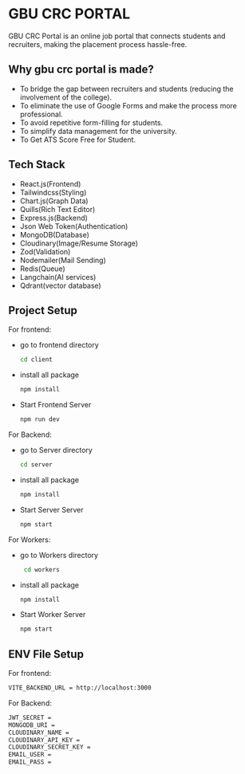 # GBU CRC PORTAL

GBU CRC Portal is an online job portal that connects students and recruiters, making the placement process hassle-free.

## Why gbu crc portal is made?

- To bridge the gap between recruiters and students (reducing the involvement of the college).
- To eliminate the use of Google Forms and make the process more professional.
- To avoid repetitive form-filling for students.
- To simplify data management for the university.
- To Get ATS Score Free for Student.

## Tech Stack

- React.js(Frontend)
- Tailwindcss(Styling)
- Chart.js(Graph Data)
- Quills(Rich Text Editor)
- Express.js(Backend)
- Json Web Token(Authentication)
- MongoDB(Database)
- Cloudinary(Image/Resume Storage)
- Zod(Validation)
- Nodemailer(Mail Sending)
- Redis(Queue)
- Langchain(AI services)
- Qdrant(vector database)

## Project Setup

For frontend:

- go to frontend directory
  ```bash
  cd client
  ```
- install all package
  ```bash
  npm install
  ```
- Start Frontend Server
  ```bash
  npm run dev
  ```

For Backend:

- go to Server directory
  ```bash
  cd server
  ```
- install all package
  ```bash
  npm install
  ```
- Start Server Server
  ```bash
  npm start
  ```

For Workers:

- go to Workers directory

  ```bash
   cd workers
  ```

- install all package
  ```bash
  npm install
  ```
- Start Worker Server
  ```bash
  npm start
  ```

## ENV File Setup

For frontend:

```bash
VITE_BACKEND_URL = http://localhost:3000
```

For Backend:

```bash
JWT_SECRET =
MONGODB_URI =
CLOUDINARY_NAME =
CLOUDINARY_API_KEY =
CLOUDINARY_SECRET_KEY =
EMAIL_USER =
EMAIL_PASS =
```
